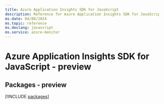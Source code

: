 ```yaml
---
title: Azure Application Insights SDK for JavaScript
description: Reference for Azure Application Insights SDK for JavaScript
ms.date: 04/08/2024
ms.topic: reference
ms.devlang: javascript
ms.service: azure-monitor
---
```

# Azure Application Insights SDK for JavaScript - preview
## Packages - preview
[!INCLUDE [packages](application-insights-index.md)]